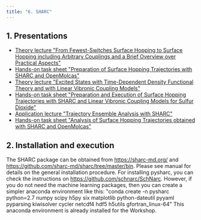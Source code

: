 ```yaml
---
title: "6. SHARC"
---
```


## 1. Presentations

* [Theory lecture "From Fewest-Switches Surface Hopping to Surface Hopping including Arbitrary Couplings and a Brief Overview over Practical Aspects"](https://github.com/compchem-cybertraining/Cyber_Training_Workshop_2022/blob/gh-pages/files/Sebastian_Mai/lecture_2_SHARC.pdf)
* [Hands-on task sheet "Preparation of Surface Hopping Trajectories with SHARC and OpenMolcas"](https://github.com/compchem-cybertraining/Cyber_Training_Workshop_2022/blob/gh-pages/files/Sebastian_Mai/handson_2_SHARC_setup.pdf)
* [Theory lecture "Excited States with Time-Dependent Density Functional Theory and with Linear Vibronic Coupling Models"](https://github.com/compchem-cybertraining/Cyber_Training_Workshop_2022/blob/gh-pages/files/Sebastian_Mai/lecture_3_TDDFT_LVC.pdf)
* [Hands-on task sheet "Preparation and Execution of Surface Hopping Trajectories with SHARC and Linear Vibronic Coupling Models for Sulfur Dioxide"](https://github.com/compchem-cybertraining/Cyber_Training_Workshop_2022/blob/gh-pages/files/Sebastian_Mai/handson_3_LVC.pdf)
* [Application lecture "Trajectory Ensemble Analysis with SHARC"](https://github.com/compchem-cybertraining/Cyber_Training_Workshop_2022/blob/gh-pages/files/Sebastian_Mai/lecture_4_SHARC_analysis.pdf)
* [Hands-on task sheet "Analysis of Surface Hopping Trajectories obtained with SHARC and OpenMolcas"](https://github.com/compchem-cybertraining/Cyber_Training_Workshop_2022/blob/gh-pages/files/Sebastian_Mai/handson_4_SHARC_analysis.pdf)



## 2. Installation and execution

The SHARC package can be obtained from https://sharc-md.org/ and https://github.com/sharc-md/sharc/tree/master/bin.
Please see manual for details on the general installation procedure.
For installing pysharc, you can check the instructions on https://github.com/schnarc/SchNarc.
However, if you do not need the machine learning packages, then you can create a simpler anaconda environment like this:
"conda create -n pysharc python=2.7 numpy scipy h5py six matplotlib python-dateutil pyyaml pyparsing kiwisolver cycler netcdf4 hdf5 h5utils gfortran_linux-64"
This anaconda environment is already installed for the Workshop.
